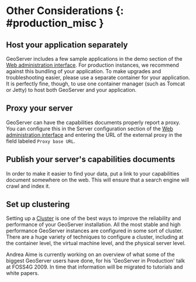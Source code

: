 # Other Considerations {: #production_misc }

## Host your application separately

GeoServer includes a few sample applications in the demo section of the [Web administration interface](../webadmin/index.md). For production instances, we recommend against this bundling of your application. To make upgrades and troubleshooting easier, please use a separate container for your application. It is perfectly fine, though, to use one container manager (such as Tomcat or Jetty) to host both GeoServer and your application.

## Proxy your server

GeoServer can have the capabilities documents properly report a proxy. You can configure this in the Server configuration section of the [Web administration interface](../webadmin/index.md) and entering the URL of the external proxy in the field labeled `Proxy base URL`.

## Publish your server's capabilities documents

In order to make it easier to find your data, put a link to your capabilities document somewhere on the web. This will ensure that a search engine will crawl and index it.

## Set up clustering

Setting up a [Cluster](http://en.wikipedia.org/wiki/Cluster_(computing)) is one of the best ways to improve the reliability and performance of your GeoServer installation. All the most stable and high performance GeoServer instances are configured in some sort of cluster. There are a huge variety of techniques to configure a cluster, including at the container level, the virtual machine level, and the physical server level.

Andrea Aime is currently working on an overview of what some of the biggest GeoServer users have done, for his 'GeoServer in Production' talk at FOSS4G 2009. In time that information will be migrated to tutorials and white papers.
